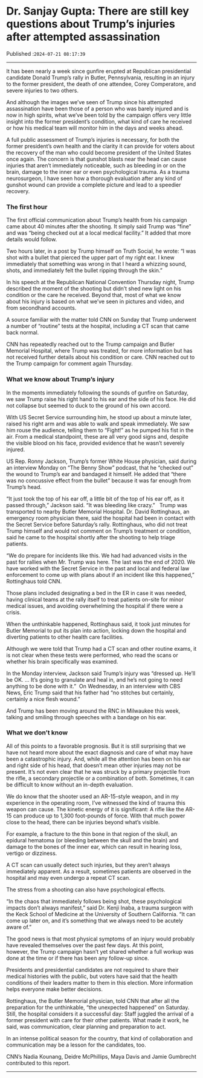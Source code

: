 # Dr. Sanjay Gupta: There are still key questions about Trump’s injuries after attempted assassination

Published :`2024-07-21 08:17:39`

---

It has been nearly a week since gunfire erupted at Republican presidential candidate Donald Trump’s rally in Butler, Pennsylvania, resulting in an injury to the former president, the death of one attendee, Corey Comperatore, and severe injuries to two others.

And although the images we’ve seen of Trump since his attempted assassination have been those of a person who was barely injured and is now in high spirits, what we’ve been told by the campaign offers very little insight into the former president’s condition, what kind of care he received or how his medical team will monitor him in the days and weeks ahead.

A full public assessment of Trump’s injuries is necessary, for both the former president’s own health and the clarity it can provide for voters about the recovery of the man who could become president of the United States once again. The concern is that gunshot blasts near the head can cause injuries that aren’t immediately noticeable, such as bleeding in or on the brain, damage to the inner ear or even psychological trauma. As a trauma neurosurgeon, I have seen how a thorough evaluation after any kind of gunshot wound can provide a complete picture and lead to a speedier recovery.

### The first hour

The first official communication about Trump’s health from his campaign came about 40 minutes after the shooting. It simply said Trump was “fine” and was “being checked out at a local medical facility.” It added that more details would follow.

Two hours later, in a post by Trump himself on Truth Social, he wrote: “I was shot with a bullet that pierced the upper part of my right ear. I knew immediately that something was wrong in that I heard a whizzing sound, shots, and immediately felt the bullet ripping through the skin.”

In his speech at the Republican National Convention Thursday night, Trump described the moment of the shooting but didn’t shed new light on his condition or the care he received. Beyond that, most of what we know about his injury is based on what we’ve seen in pictures and video, and from secondhand accounts.

A source familiar with the matter told CNN on Sunday that Trump underwent a number of “routine” tests at the hospital, including a CT scan that came back normal.

CNN has repeatedly reached out to the Trump campaign and Butler Memorial Hospital, where Trump was treated, for more information but has not received further details about his condition or care. CNN reached out to the Trump campaign for comment again Thursday.

### What we know about Trump’s injury

In the moments immediately following the sounds of gunfire on Saturday, we saw Trump raise his right hand to his ear and the side of his face. He did not collapse but seemed to duck to the ground of his own accord.

With US Secret Service surrounding him, he stood up about a minute later, raised his right arm and was able to walk and speak immediately. We saw him rouse the audience, telling them to “Fight!” as he pumped his fist in the air. From a medical standpoint, these are all very good signs and, despite the visible blood on his face, provided evidence that he wasn’t severely injured.

US Rep. Ronny Jackson, Trump’s former White House physician, said during an interview Monday on “The Benny Show” podcast, that he “checked out” the wound to Trump’s ear and bandaged it himself. He added that “there was no concussive effect from the bullet” because it was far enough from Trump’s head.

“It just took the top of his ear off, a little bit of the top of his ear off, as it passed through,” Jackson said. “It was bleeding like crazy.”   Trump was transported to nearby Butler Memorial Hospital. Dr. David Rottinghaus, an emergency room physician there, said the hospital had been in contact with the Secret Service before Saturday’s rally. Rottinghaus, who did not treat Trump himself and would not comment on Trump’s treatment or condition, said he came to the hospital shortly after the shooting to help triage patients.

“We do prepare for incidents like this. We had had advanced visits in the past for rallies when Mr. Trump was here. The last was the end of 2020. We have worked with the Secret Service in the past and local and federal law enforcement to come up with plans about if an incident like this happened,” Rottinghaus told CNN.

Those plans included designating a bed in the ER in case it was needed, having clinical teams at the rally itself to treat patients on-site for minor medical issues, and avoiding overwhelming the hospital if there were a crisis.

When the unthinkable happened, Rottinghaus said, it took just minutes for Butler Memorial to put its plan into action, locking down the hospital and diverting patients to other health care facilities.

Although we were told that Trump had a CT scan and other routine exams, it is not clear when these tests were performed, who read the scans or whether his brain specifically was examined.

In the Monday interview, Jackson said Trump’s injury was “dressed up. He’ll be OK. … It’s going to granulate and heal in, and he’s not going to need anything to be done with it.”  On Wednesday, in an interview with CBS News, Eric Trump said that his father had “no stitches but certainly, certainly a nice flesh wound.”

And Trump has been moving around the RNC in Milwaukee this week, talking and smiling through speeches with a bandage on his ear.

### What we don’t know

All of this points to a favorable prognosis. But it is still surprising that we have not heard more about the exact diagnosis and care of what may have been a catastrophic injury. And, while all the attention has been on his ear and right side of his head, that doesn’t mean other injuries may not be present. It’s not even clear that he was struck by a primary projectile from the rifle, a secondary projectile or a combination of both. Sometimes, it can be difficult to know without an in-depth evaluation.

We do know that the shooter used an AR-15-style weapon, and in my experience in the operating room, I’ve witnessed the kind of trauma this weapon can cause. The kinetic energy of it is significant: A rifle like the AR-15 can produce up to 1,300 foot-pounds of force. With that much power close to the head, there can be injuries beyond what’s visible.

For example, a fracture to the thin bone in that region of the skull, an epidural hematoma (or bleeding between the skull and the brain) and damage to the bones of the inner ear, which can result in hearing loss, vertigo or dizziness.

A CT scan can usually detect such injuries, but they aren’t always immediately apparent. As a result, sometimes patients are observed in the hospital and may even undergo a repeat CT scan.

The stress from a shooting can also have psychological effects.

“In the chaos that immediately follows being shot, these psychological impacts don’t always manifest,” said Dr. Kenji Inaba, a trauma surgeon with the Keck School of Medicine at the University of Southern California. “It can come up later on, and it’s something that we always need to be acutely aware of.”

The good news is that most physical symptoms of an injury would probably have revealed themselves over the past few days. At this point, however, the Trump campaign hasn’t yet shared whether a full workup was done at the time or if there has been any follow-up since.

Presidents and presidential candidates are not required to share their medical histories with the public, but voters have said that the health conditions of their leaders matter to them in this election. More information helps everyone make better decisions.

Rottinghaus, the Butler Memorial physician, told CNN that after all the preparation for the unthinkable, “the unexpected happened” on Saturday. Still, the hospital considers it a successful day: Staff juggled the arrival of a former president with care for their other patients. What made it work, he said, was communication, clear planning and preparation to act.

In an intense political season for the country, that kind of collaboration and communication may be a lesson for the candidates, too.

CNN’s Nadia Kounang, Deidre McPhillips, Maya Davis and Jamie Gumbrecht contributed to this report.

---

